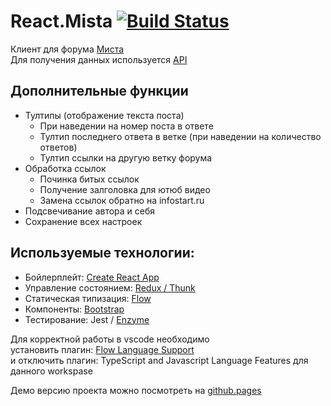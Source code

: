 # React.Mista [![Build Status](https://api.travis-ci.org/a-sitnikov/react.mista.svg?branch=master)](https://travis-ci.org/a-sitnikov/react.mista)

Клиент для форума [Миста](https://www.forum.mista.ru)<br>
Для получения данных используется [API](https://wiki.mista.ru/doku.php?id=life:forum:ajax-api)<br>

## Дополнительные функции
* Тултипы (отображение текста поста)
  * При наведении на номер поста в ответе
  * Тултип последнего ответа в ветке (при наведении на количество ответов)
  * Тултип ссылки на другую ветку форума
* Обработка ссылок
  * Починка битых ссылок
  * Получение залголовка для ютюб видео
  * Замена ссылок обратно на infostart.ru
* Подсвечивание автора и себя
* Сохранение всех настроек

## Используемые технологии:
* Бойлерплейт:  [Create React App](https://github.com/facebookincubator/create-react-app)
* Управление состоянием: [Redux / Thunk](https://github.com/reduxjs/redux-thunk)
* Статическая типизация: [Flow](https://flowtype.org/)
* Компоненты: [Bootstrap](https://react-bootstrap.github.io/)
* Тестирование: Jest / [Enzyme](https://airbnb.io/enzyme/)

Для корректной работы в vscode необходимо<br>
установить плагин: [Flow Language Support](https://marketplace.visualstudio.com/items?itemName=flowtype.flow-for-vscode)<br>
и отключить плагин: TypeScript and Javascript Language Features для данного workspase

Демо версию проекта можно посмотреть на [github.pages](https://a-sitnikov.github.io/react.mista/)